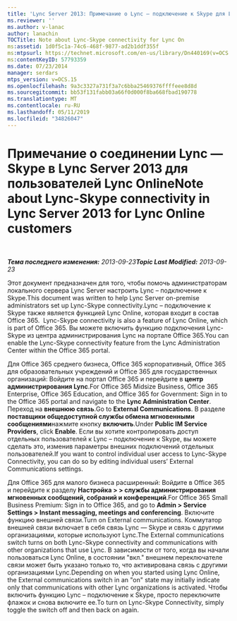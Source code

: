 ```yaml
---
title: 'Lync Server 2013: Примечание о Lync – подключение к Skype для Lync на'
ms.reviewer: ''
ms.author: v-lanac
author: lanachin
TOCTitle: Note about Lync-Skype connectivity for Lync On
ms:assetid: 1d0f5c1a-74c6-468f-9877-ad2b1ddf355f
ms:mtpsurl: https://technet.microsoft.com/en-us/library/Dn440169(v=OCS.15)
ms:contentKeyID: 57793359
ms.date: 07/23/2014
manager: serdars
mtps_version: v=OCS.15
ms.openlocfilehash: 9a3c3327a731f3a7c6bba25469376ffffeee8d8d
ms.sourcegitcommit: bb53f131fabb03a66f0d000f8ba668fbad190778
ms.translationtype: MT
ms.contentlocale: ru-RU
ms.lasthandoff: 05/11/2019
ms.locfileid: "34826047"
---
```

<div data-xmlns="http://www.w3.org/1999/xhtml">

<div class="topic" data-xmlns="http://www.w3.org/1999/xhtml" data-msxsl="urn:schemas-microsoft-com:xslt" data-cs="http://msdn.microsoft.com/en-us/">

<div data-asp="http://msdn2.microsoft.com/asp">

# <a name="note-about-lync-skype-connectivity-in-lync-server-2013-for-lync-online-customers"></a><span data-ttu-id="20ba8-102">Примечание о соединении Lync — Skype в Lync Server 2013 для пользователей Lync Online</span><span class="sxs-lookup"><span data-stu-id="20ba8-102">Note about Lync-Skype connectivity in Lync Server 2013 for Lync Online customers</span></span>

</div>

<div id="mainSection">

<div id="mainBody">

<span> </span>

<span data-ttu-id="20ba8-103">_**Тема последнего изменения:** 2013-09-23_</span><span class="sxs-lookup"><span data-stu-id="20ba8-103">_**Topic Last Modified:** 2013-09-23_</span></span>

<span data-ttu-id="20ba8-104">Этот документ предназначен для того, чтобы помочь администраторам локального сервера Lync Server настроить Lync – подключение к Skype.</span><span class="sxs-lookup"><span data-stu-id="20ba8-104">This document was written to help Lync Server on-premise administrators set up Lync-Skype connectivity.</span></span><span data-ttu-id="20ba8-105">Lync – подключение к Skype также является функцией Lync Online, которая входит в состав Office 365.</span><span class="sxs-lookup"><span data-stu-id="20ba8-105">  Lync-Skype connectivity is also a feature of Lync Online, which is part of Office 365.</span></span> <span data-ttu-id="20ba8-106">Вы можете включить функцию подключения Lync-Skype из центра администрирования Lync на портале Office 365.</span><span class="sxs-lookup"><span data-stu-id="20ba8-106">You can enable the Lync-Skype connectivity feature from the Lync Administration Center within the Office 365 portal.</span></span>

<span data-ttu-id="20ba8-107">Для Office 365 среднего бизнеса, Office 365 корпоративный, Office 365 для образовательных учреждений и Office 365 для государственных организаций: Войдите на портал Office 365 и перейдите в **центр администрирования Lync**.</span><span class="sxs-lookup"><span data-stu-id="20ba8-107">For Office 365 Midsize Business, Office 365 Enterprise, Office 365 Education, and Office 365 for Government: Sign in to the Office 365 portal and navigate to the **Lync Administration Center**.</span></span> <span data-ttu-id="20ba8-108">Переход на **внешнюю связь**.</span><span class="sxs-lookup"><span data-stu-id="20ba8-108">Go to **External Communications**.</span></span> <span data-ttu-id="20ba8-109">В разделе **поставщики общедоступной службы обмена мгновенными сообщениями**нажмите кнопку **включить**.</span><span class="sxs-lookup"><span data-stu-id="20ba8-109">Under **Public IM Service Providers**, click **Enable**.</span></span> <span data-ttu-id="20ba8-110">Если вы хотите контролировать доступ отдельных пользователей к Lync – подключение к Skype, вы можете сделать это, изменив параметры внешних подключений отдельных пользователей.</span><span class="sxs-lookup"><span data-stu-id="20ba8-110">If you want to control individual user access to Lync-Skype Connectivity, you can do so by editing individual users’ External Communications settings.</span></span>

<span data-ttu-id="20ba8-111">Для Office 365 для малого бизнеса расширенный: Войдите в Office 365 и перейдите к разделу **Настройка \> \> службы администрирования мгновенных сообщений, собраний и конференций**.</span><span class="sxs-lookup"><span data-stu-id="20ba8-111">For Office 365 Small Business Premium: Sign in to Office 365, and go to **Admin \> Service Settings \> Instant messaging, meetings and conferencing**.</span></span> <span data-ttu-id="20ba8-112">Включите функцию внешней связи.</span><span class="sxs-lookup"><span data-stu-id="20ba8-112">Turn on External communications.</span></span> <span data-ttu-id="20ba8-113">Коммутатор внешней связи включает в себя связь Lync — Skype и связь с другими организациями, которые используют Lync.</span><span class="sxs-lookup"><span data-stu-id="20ba8-113">The External communications switch turns on both Lync-Skype connectivity and communications with other organizations that use Lync.</span></span> <span data-ttu-id="20ba8-114">В зависимости от того, когда вы начали пользоваться Lync Online, в состоянии "вкл." внешнем переключателе связи может быть указано только то, что активирована связь с другими организациями Lync.</span><span class="sxs-lookup"><span data-stu-id="20ba8-114">Depending on when you started using Lync Online, the External communications switch in an "on" state may initially indicate only that communications with other Lync organizations is activated.</span></span> <span data-ttu-id="20ba8-115">Чтобы включить функцию Lync – подключение к Skype, просто переключите флажок и снова включите ее.</span><span class="sxs-lookup"><span data-stu-id="20ba8-115">To turn on Lync-Skype Connectivity, simply toggle the switch off and then back on again.</span></span>

</div>

<span> </span>

</div>

</div>

</div>

